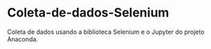 # Coleta-de-dados-Selenium
Coleta de dados usando a biblioteca Selenium e o Jupyter do projeto Anaconda.
